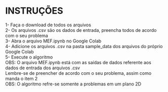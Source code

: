 # INSTRUÇÕES
1- Faça o download de todos os arquivos  
2- Os arquivos .csv são os dados de entrada, preencha todos de acordo com o seu problema  
3- Abra o arquivo MEF.ipynb no Google Colab  
4- Adicione os arquivos .csv na pasta sample_data dos arquivos do próprio Google Colab  
5- Execute o algoritmo  
OBS: O arquivo MEF.ipynb está com as saídas de dados referente aos dados de entrada dos arquivos .csv  
Lembre-se de preencher de acordo com o seu problema, assim como manda o item 2  
OBS: O algoritmo refre-se somente a problemas em um plano 2D
